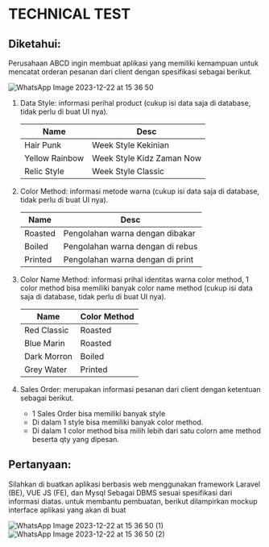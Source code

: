 
# TECHNICAL TEST

## Diketahui: 
Perusahaan ABCD ingin membuat aplikasi yang memiliki kemampuan untuk mencatat orderan pesanan dari client dengan spesifikasi sebagai berikut.

![WhatsApp Image 2023-12-22 at 15 36 50](https://github.com/YubiRepo/Backend-Test-Dev/assets/62506582/d2b1b30d-04b0-41e4-831f-6d81e618afda)


1. Data Style: informasi perihal product (cukup isi data saja di database, tidak perlu di buat UI nya).

      | Name           | Desc                      |
      |----------------|---------------------------|
      | Hair Punk | Week Style Kekinian            |
      | Yellow Rainbow | Week Style Kidz Zaman Now |
      | Relic Style | Week Style Classic           |

3. Color Method: informasi metode warna (cukup isi data saja di database, tidak perlu di buat UI nya).

    | Name      | Desc                              |
    |-----------|-----------------------------------|
    | Roasted   | Pengolahan warna dengan dibakar   |
    | Boiled    | Pengolahan warna dengan di rebus  |
    | Printed   | Pengolahan warna dengan di print  |
   

4. Color Name Method: informasi prihal identitas warna color method, 1 color method bisa memiliki banyak color name method (cukup isi data saja di database, tidak perlu di buat UI nya).
 
    | Name  | Color Method    |
    |-------|-----------------|
    | Red Classic   | Roasted |
    | Blue Marin    | Roasted |
    | Dark Morron   | Boiled  |
    | Grey Water    | Printed |

5. Sales Order: merupakan informasi pesanan dari client dengan ketentuan sebagai berikut.
    - 1 Sales Order bisa memiliki banyak style
    - Di dalam 1 style bisa memiliki banyak color method.
    - Di dalam 1 color method bisa milih lebih dari satu colorn ame method beserta qty yang dipesan.

## Pertanyaan: 
  Silahkan di buatkan aplikasi berbasis web menggunakan framework Laravel (BE), VUE JS (FE), dan Mysql Sebagai DBMS sesuai spesifikasi dari informasi diatas. untuk membantu pembuatan, berikut dilampirkan mockup interface aplikasi yang akan di buat

![WhatsApp Image 2023-12-22 at 15 36 50 (1)](https://github.com/YubiRepo/Backend-Test-Dev/assets/62506582/eb68bbb4-7812-4f2b-8512-ec703aa09d9f)
![WhatsApp Image 2023-12-22 at 15 36 50 (2)](https://github.com/YubiRepo/Backend-Test-Dev/assets/62506582/2fc11eb9-3b24-41dd-8aad-4449e124525e)

